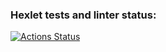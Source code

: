 ### Hexlet tests and linter status:
[![Actions Status](https://github.com/Scetlan/frontend-project-lvl1/workflows/hexlet-check/badge.svg)](https://github.com/Scetlan/frontend-project-lvl1/actions)